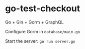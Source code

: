 # go-test-checkout

Go + Gin + Gorm + GraphQL

Configure Gorm in `database/main.go`

Start the server:
`go run server.go`

